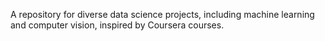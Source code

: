 A repository for diverse data science projects, including machine learning and computer vision, inspired by Coursera courses.
